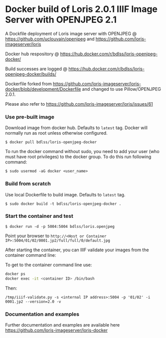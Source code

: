 Docker build of Loris 2.0.1 IIIF Image Server with OPENJPEG 2.1
===========


A Dockfile deployment of Loris image server with OPENJPEG @ https://github.com/uclouvain/openjpeg and https://github.com/loris-imageserver/loris

Docker hub respository @ https://hub.docker.com/r/bdlss/loris-openjpeg-docker/

Build successes are logged @ https://hub.docker.com/r/bdlss/loris-openjpeg-docker/builds/

Dockerfile forked from https://github.com/loris-imageserver/loris-docker/blob/development/Dockerfile and changed to use Pillow/OPENJPEG 2.0.1.

Please also refer to https://github.com/loris-imageserver/loris/issues/61 

### Use  pre-built image
Download image from docker hub. Defaults to `latest` tag. Docker will normally run as root unless otherwise configured.

    $ docker pull bdlss/loris-openjpeg-docker

To run the docker command without sudo, you need to add your user (who must have root privileges) to the docker group. To do this run following command:

	$ sudo usermod -aG docker <user_name>
	
### Build from scratch
Use local Dockerfile to build image. Defaults to `latest` tag.

    $ sudo docker build -t bdlss/loris-openjpeg-docker .

### Start the container and test

    $ docker run -d -p 5004:5004 bdlss/loris.openjpeg

Point your browser to `http://<Host or Container IP>:5004/01/02/0001.jp2/full/full/0/default.jpg`

After starting the container, you can IIIF validate your images from the container command line:

To get to the container command line use:

```bash
docker ps
docker exec -it <container ID> /bin/bash
```

Then:

`/tmp/iiif-validate.py -s <internal IP address>:5004 -p '01/02' -i 0001.jp2 --version=2.0 -v` 

### Documentation and examples

Further documentation and examples are available here https://github.com/loris-imageserver/loris-docker
